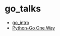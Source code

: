 # go_talks

* [go_intro](http://go-talks.appspot.com/github.com/masci/go_talks/go_intro/foo.slide)
* [Python-Go One Way](http://go-talks.appspot.com/github.com/masci/go_talks/python_go/python-go.slide)
